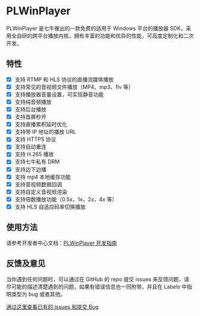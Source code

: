 # PLWinPlayer

PLWinPlayer 是七牛推出的一款免费的适用于 Windows 平台的播放器 SDK，采用全自研的跨平台播放内核，拥有丰富的功能和优异的性能，可高度定制化和二次开发。

## 特性		 

- [x] 支持 RTMP 和 HLS 协议的直播流媒体播放
- [x] 支持常见的音视频文件播放（MP4、mp3、flv 等）
- [x] 支持播放器音量设置，可实现静音功能
- [x] 支持纯音频播放
- [x] 支持后台播放
- [x] 支持首屏秒开
- [x] 支持直播累积延时优化
- [x] 支持带 IP 地址的播放 URL
- [x] 支持 HTTPS 协议
- [x] 支持自动重连
- [x] 支持 H.265 播放
- [x] 支持七牛私有 DRM
- [x] 支持边下边播
- [x] 支持 mp4 本地缓存功能
- [x] 支持音视频数据回调
- [x] 支持自定义音视频渲染
- [x] 支持倍数播放功能（0.5x，1x，2x，4x 等）
- [x] 支持 HLS 自适应码率切换播放

## 使用方法
请参考开发者中心文档：[PLWinPlayer 开发指南](https://developer.qiniu.io/pili/sdk/4164/windows-player-sdk)

## 反馈及意见

当你遇到任何问题时，可以通过在 GitHub 的 repo 提交 issues 来反馈问题，请尽可能的描述清楚遇到的问题，如果有错误信息也一同附带，并且在 Labels 中指明类型为 bug 或者其他。

[通过这里查看已有的 issues 和提交 Bug](https://github.com/pili-engineering/PLWinPlayer/issues)
